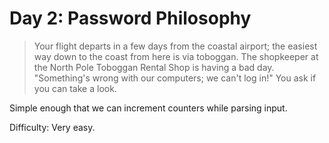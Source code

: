 # Day 2: Password Philosophy

> Your flight departs in a few days from the coastal airport; 
> the easiest way down to the coast from here is via toboggan.
> The shopkeeper at the North Pole Toboggan Rental Shop is having a bad day. 
> "Something's wrong with our computers; we can't log in!" You ask if you can take a look.

Simple enough that we can increment counters while parsing input.

Difficulty: Very easy.